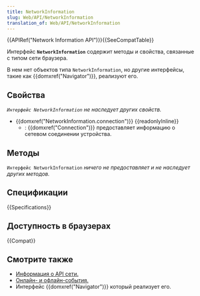 ```yaml
---
title: NetworkInformation
slug: Web/API/NetworkInformation
translation_of: Web/API/NetworkInformation
---
```

{{APIRef("Network Information API")}}{{SeeCompatTable}}

Интерфейс **`NetworkInformation`** содержит методы и свойства, связанные с типом сети браузера.

В нем нет объектов типа `NetworkInformation`, но другие интерфейсы, такие как {{domxref("Navigator")}}, реализуют его.

## Свойства

_`Интерфейс NetworkInformation`_ _не наследует других свойств._

- {{domxref("NetworkInformation.connection")}} {{readonlyInline}}
  - : {{domxref("Connection")}} предоставляет информацию о сетевом соединении устройства.

## Методы

`Интерфейс NetworkInformation` _ничего не предоставляет и не наследует других методов._

## Спецификации

{{Specifications}}

## Доступность в браузерах

{{Compat}}

## Смотрите также

- [Информация о API сети.](/ru/docs/WebAPI/Network_Information)
- [Онлайн- и офлайн-события.](/en/Online_and_offline_events)
- Интерфейс {{domxref("Navigator")}} который реализует его.
